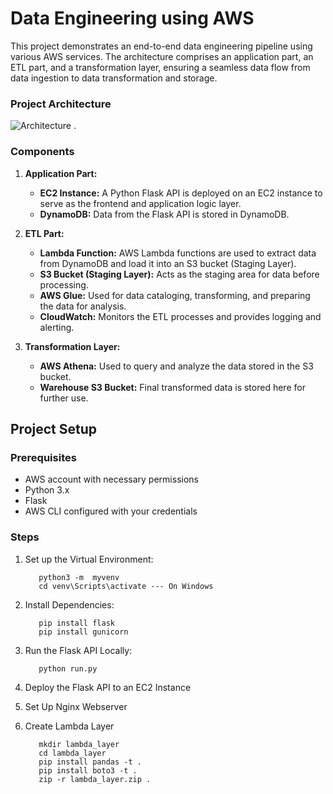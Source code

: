 # Data Engineering using AWS

This project demonstrates an end-to-end data engineering pipeline using various AWS services. The architecture comprises an application part, an ETL part, and a transformation layer, ensuring a seamless data flow from data ingestion to data transformation and storage.

### Project Architecture

![Architecture](https://github.com/user-attachments/assets/b28f4d2c-2133-4b66-a967-93647e52af7b)
.

### Components

1. **Application Part:**
   - **EC2 Instance:** A Python Flask API is deployed on an EC2 instance to serve as the frontend and application logic layer.
   - **DynamoDB:** Data from the Flask API is stored in DynamoDB.

2. **ETL Part:**
   - **Lambda Function:** AWS Lambda functions are used to extract data from DynamoDB and load it into an S3 bucket (Staging Layer).
   - **S3 Bucket (Staging Layer):** Acts as the staging area for data before processing.
   - **AWS Glue:** Used for data cataloging, transforming, and preparing the data for analysis.
   - **CloudWatch:** Monitors the ETL processes and provides logging and alerting.

3. **Transformation Layer:**
   - **AWS Athena:** Used to query and analyze the data stored in the S3 bucket.
   - **Warehouse S3 Bucket:** Final transformed data is stored here for further use.

## Project Setup

### Prerequisites

- AWS account with necessary permissions
- Python 3.x
- Flask
- AWS CLI configured with your credentials

### Steps

1. Set up the Virtual Environment:

   ```
      python3 -m  myvenv
      cd venv\Scripts\activate --- On Windows
   ```

2. Install Dependencies:

   ```
      pip install flask
      pip install gunicorn
   ```

3. Run the Flask API Locally:

   ```
      python run.py

   ```

4. Deploy the Flask API to an EC2 Instance


5. Set Up Nginx Webserver


6. Create Lambda Layer

   ```
      mkdir lambda_layer
      cd lambda_layer
      pip install pandas -t .
      pip install boto3 -t .
      zip -r lambda_layer.zip .

   ```
